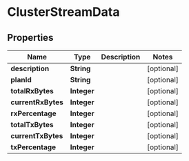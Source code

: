 

# ClusterStreamData


## Properties

| Name | Type | Description | Notes |
|------------ | ------------- | ------------- | -------------|
|**description** | **String** |  |  [optional] |
|**planId** | **String** |  |  [optional] |
|**totalRxBytes** | **Integer** |  |  [optional] |
|**currentRxBytes** | **Integer** |  |  [optional] |
|**rxPercentage** | **Integer** |  |  [optional] |
|**totalTxBytes** | **Integer** |  |  [optional] |
|**currentTxBytes** | **Integer** |  |  [optional] |
|**txPercentage** | **Integer** |  |  [optional] |



